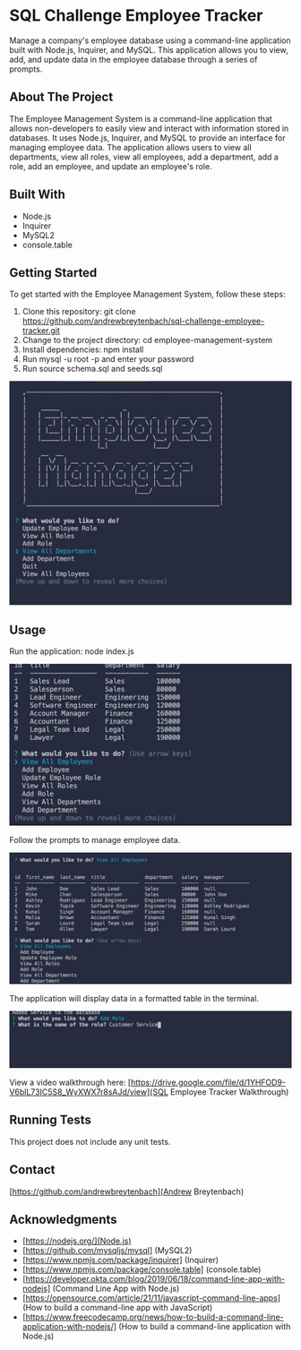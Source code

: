 # SQL Challenge Employee Tracker
Manage a company's employee database using a command-line application built with Node.js, Inquirer, and MySQL. This application allows you to view, add, and update data in the employee database through a series of prompts.

## About The Project
The Employee Management System is a command-line application that allows non-developers to easily view and interact with information stored in databases. It uses Node.js, Inquirer, and MySQL to provide an interface for managing employee data. The application allows users to view all departments, view all roles, view all employees, add a department, add a role, add an employee, and update an employee's role.

## Built With
* Node.js
* Inquirer
* MySQL2
* console.table

## Getting Started
To get started with the Employee Management System, follow these steps:

1. Clone this repository: git clone https://github.com/andrewbreytenbach/sql-challenge-employee-tracker.git
2. Change to the project directory: cd employee-management-system
3. Install dependencies: npm install
4. Run mysql -u root -p and enter your password
5. Run source schema.sql and seeds.sql

![IMAGE 1](/images/image-1.png "1")

## Usage
Run the application: node index.js

![IMAGE 2](/images/image-2.png "IMAGE 2")

Follow the prompts to manage employee data.

![IMAGE 3](/images/image-3.png "IMAGE 3")

The application will display data in a formatted table in the terminal.

![IMAGE 4](/images/image-4.png "IMAGE 4")

View a video walkthrough here: [https://drive.google.com/file/d/1YHFOD9-V6blL73IC5S8_WyXWX7r8sAJd/view](SQL Employee Tracker Walkthrough)

## Running Tests
This project does not include any unit tests.

## Contact
[https://github.com/andrewbreytenbach](Andrew Breytenbach)

## Acknowledgments
* [https://nodejs.org/](Node.js)
* [https://github.com/mysqljs/mysql] (MySQL2)
* [https://www.npmjs.com/package/inquirer] (Inquirer)
* [https://www.npmjs.com/package/console.table] (console.table)
* [https://developer.okta.com/blog/2019/06/18/command-line-app-with-nodejs] (Command Line App with Node.js)
* [https://opensource.com/article/21/11/javascript-command-line-apps] (How to build a command-line app with JavaScript)
* [https://www.freecodecamp.org/news/how-to-build-a-command-line-application-with-nodejs/] (How to build a command-line application with Node.js)